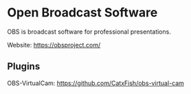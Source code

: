 # Open Broadcast Software
OBS is broadcast software for professional presentations.

Website: <https://obsproject.com/>

## Plugins

OBS-VirtualCam: <https://github.com/CatxFish/obs-virtual-cam>
